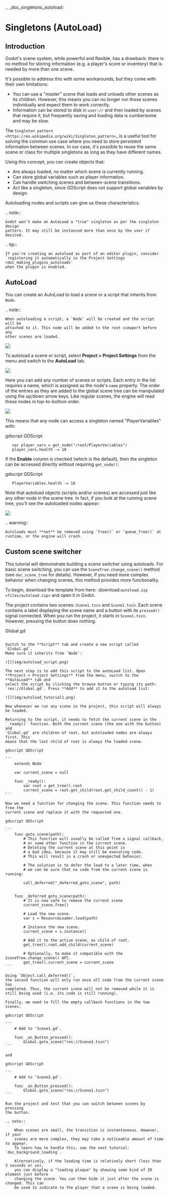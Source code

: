 .. _doc_singletons_autoload:

Singletons (AutoLoad)
=====================

Introduction
------------

Godot's scene system, while powerful and flexible, has a drawback: there is no
method for storing information (e.g. a player's score or inventory) that is
needed by more than one scene.

It's possible to address this with some workarounds, but they come with their
own limitations:

-  You can use a "master" scene that loads and unloads other scenes as
   its children. However, this means you can no longer run those scenes
   individually and expect them to work correctly.
-  Information can be stored to disk in `user://` and then loaded by scenes
   that require it, but frequently saving and loading data is cumbersome and
   may be slow.

The `Singleton pattern <https://en.wikipedia.org/wiki/Singleton_pattern>`_ is
a useful tool for solving the common use case where you need to store
persistent information between scenes. In our case, it's possible to reuse the
same scene or class for multiple singletons as long as they have different
names.

Using this concept, you can create objects that:

- Are always loaded, no matter which scene is currently running.
- Can store global variables such as player information.
- Can handle switching scenes and between-scene transitions.
- *Act* like a singleton, since GDScript does not support global variables by design.

Autoloading nodes and scripts can give us these characteristics.

.. note::

    Godot won't make an AutoLoad a "true" singleton as per the singleton design
    pattern. It may still be instanced more than once by the user if desired.

.. tip::

    If you're creating an autoload as part of an editor plugin, consider
    `registering it automatically in the Project Settings <doc_making_plugins_autoload>`
    when the plugin is enabled.

AutoLoad
--------

You can create an AutoLoad to load a scene or a script that inherits from
`Node`.

.. note::

    When autoloading a script, a `Node` will be created and the script will be
    attached to it. This node will be added to the root viewport before any
    other scenes are loaded.

![](img/singleton.png)

To autoload a scene or script, select **Project > Project Settings** from the
menu and switch to the **AutoLoad** tab.

![](img/autoload_tab.png)

Here you can add any number of scenes or scripts. Each entry in the list
requires a name, which is assigned as the node's `name` property. The order of
the entries as they are added to the global scene tree can be manipulated using
the up/down arrow keys. Like regular scenes, the engine will read these nodes
in top-to-bottom order.

![](img/autoload_example.png)

This means that any node can access a singleton named "PlayerVariables" with:

gdscript GDScript

```
   var player_vars = get_node("/root/PlayerVariables")
   player_vars.health -= 10
```

If the **Enable** column is checked (which is the default), then the singleton can
be accessed directly without requiring `get_node()`:

gdscript GDScript

```
   PlayerVariables.health -= 10
```

Note that autoload objects (scripts and/or scenes) are accessed just like any
other node in the scene tree. In fact, if you look at the running scene tree,
you'll see the autoloaded nodes appear:

![](img/autoload_runtime.png)

.. warning::

    Autoloads must **not** be removed using `free()` or `queue_free()` at
    runtime, or the engine will crash.

Custom scene switcher
---------------------

This tutorial will demonstrate building a scene switcher using autoloads.
For basic scene switching, you can use the
`SceneTree.change_scene()`
method (see `doc_scene_tree` for details). However, if you need more
complex behavior when changing scenes, this method provides more functionality.

To begin, download the template from here:
:download:`autoload.zip <files/autoload.zip>` and open it in Godot.

The project contains two scenes: `Scene1.tscn` and `Scene2.tscn`. Each
scene contains a label displaying the scene name and a button with its
`pressed()` signal connected. When you run the project, it starts in
`Scene1.tscn`. However, pressing the button does nothing.

Global.gd
~~~~~~~~~

Switch to the **Script** tab and create a new script called `Global.gd`.
Make sure it inherits from `Node`:

![](img/autoload_script.png)

The next step is to add this script to the autoLoad list. Open
**Project > Project Settings** from the menu, switch to the **AutoLoad** tab and
select the script by clicking the browse button or typing its path:
`res://Global.gd`. Press **Add** to add it to the autoload list:

![](img/autoload_tutorial1.png)

Now whenever we run any scene in the project, this script will always be loaded.

Returning to the script, it needs to fetch the current scene in the
`_ready()` function. Both the current scene (the one with the button) and
`Global.gd` are children of root, but autoloaded nodes are always first. This
means that the last child of root is always the loaded scene.

gdscript GDScript

```
    extends Node

    var current_scene = null

    func _ready():
        var root = get_tree().root
        current_scene = root.get_child(root.get_child_count() - 1)
```

Now we need a function for changing the scene. This function needs to free the
current scene and replace it with the requested one.

gdscript GDScript

```
    func goto_scene(path):
        # This function will usually be called from a signal callback,
        # or some other function in the current scene.
        # Deleting the current scene at this point is
        # a bad idea, because it may still be executing code.
        # This will result in a crash or unexpected behavior.

        # The solution is to defer the load to a later time, when
        # we can be sure that no code from the current scene is running:

        call_deferred("_deferred_goto_scene", path)


    func _deferred_goto_scene(path):
        # It is now safe to remove the current scene
        current_scene.free()

        # Load the new scene.
        var s = ResourceLoader.load(path)

        # Instance the new scene.
        current_scene = s.instance()

        # Add it to the active scene, as child of root.
        get_tree().root.add_child(current_scene)

        # Optionally, to make it compatible with the SceneTree.change_scene() API.
        get_tree().current_scene = current_scene
```

Using `Object.call_deferred()`,
the second function will only run once all code from the current scene has
completed. Thus, the current scene will not be removed while it is
still being used (i.e. its code is still running).

Finally, we need to fill the empty callback functions in the two scenes:

gdscript GDScript

```
    # Add to 'Scene1.gd'.

    func _on_Button_pressed():
        Global.goto_scene("res://Scene2.tscn")
```

and

gdscript GDScript

```
    # Add to 'Scene2.gd'.

    func _on_Button_pressed():
        Global.goto_scene("res://Scene1.tscn")
```

Run the project and test that you can switch between scenes by pressing
the button.

.. note::

    When scenes are small, the transition is instantaneous. However, if your
    scenes are more complex, they may take a noticeable amount of time to appear.
    To learn how to handle this, see the next tutorial: `doc_background_loading`.

    Alternatively, if the loading time is relatively short (less than 3 seconds or so),
    you can display a "loading plaque" by showing some kind of 2D element just before
    changing the scene. You can then hide it just after the scene is changed. This can
    be used to indicate to the player that a scene is being loaded.
